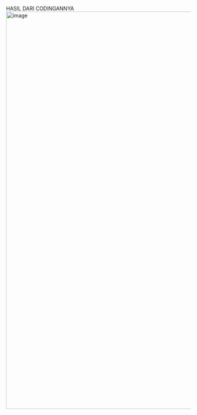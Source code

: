 HASIL DARI CODINGANNYA
<img width="1920" height="1080" alt="image" src="https://github.com/user-attachments/assets/0eb1e9b0-e125-40b1-aedf-946a9c413d6e" />
